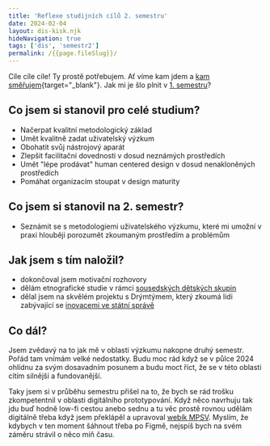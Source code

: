 ```yaml
---
title: 'Reflexe studijních cílů 2. semestru'
date: 2024-02-04
layout: dis-kisk.njk
hideNavigation: true
tags: ['dis', 'semestr2']
permalink: /{{page.fileSlug}}/
---
```



Cíle cíle cíle! Ty prostě potřebujem. Ať víme kam jdem a [kam směřujem](https://www.youtube.com/watch?v=_2o2nXO5PIQ&ab_channel=elaq23net){target="_blank"}. Jak mi je šlo plnit v [1. semestru](/cile-I)?




## Co jsem si stanovil pro celé studium?
- Načerpat kvalitní metodologický základ
- Umět kvalitně zadat uživatelský výzkum
- Obohatit svůj nástrojový aparát
- Zlepšit facilitační dovednosti v dosud neznámých prostředích
- Umět "lépe prodávat" human centered design v dosud nenakloněných prostředích
- Pomáhat organizacím stoupat v design maturity
  
## Co jsem si stanovil na 2. semestr?
- Seznámit se s metodologiemi uživatelského výzkumu, které mi umožní v praxi hlouběji porozumět zkoumaným prostředím a problémům

## Jak jsem s tím naložil?
- dokončoval jsem motivační rozhovory
- dělám etnografické studie v rámci [sousedských dětských skupin](/piloting-a-new-childcare-service)
- dělal jsem na skvělém projektu s Drýmtýmem, který zkoumá lidi zabývající se [inovacemi ve státní správě](/ostrovy-pozitivni-inovace)



## Co dál?
Jsem zvědavý na to jak mě v oblasti výzkumu nakopne druhý semestr. Pořád tam vnímám velké nedostatky. Budu moc rád když se v půlce 2024 ohlídnu za svým dosavadním posunem a budu moct říct, že se v této oblasti cítím silnější a fundovanější.

Taky jsem si v průběhu semestru přišel na to, že bych se rád trošku zkompetentnil v oblasti digitálního prototypování. Když něco navrhuju tak jdu buď hodně low-fi cestou anebo sednu a tu věc prostě rovnou udělám digitálně třeba když jsem překlápěl a upravoval [webík MPSV](/sds-test-II/). Myslím, že kdybych v ten moment šáhnout třeba po Figmě, nejspíš bych na svém záměru strávil o něco míň času.